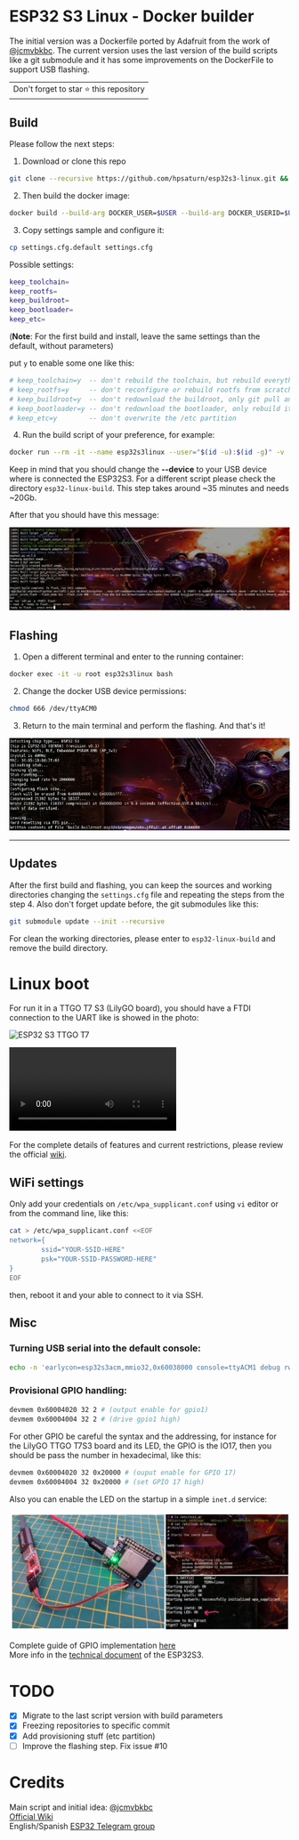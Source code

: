 
# ESP32 S3 Linux - Docker builder

The initial version was a Dockerfile ported by Adafruit from the work of [@jcmvbkbc](http://wiki.osll.ru/doku.php/etc:users:jcmvbkbc:linux-xtensa:esp32s3). The current version uses the last version of the build scripts like a git submodule and it has some improvements on the DockerFile to support USB flashing.

<table>
	<tr>
		<td>
			Don't forget to star ⭐ this repository
		</td>
	</tr>
</table>

## Build

Please follow the next steps:

1. Download or clone this repo

```bash
git clone --recursive https://github.com/hpsaturn/esp32s3-linux.git && cd esp32s3-linux
```

2. Then build the docker image:

```bash
docker build --build-arg DOCKER_USER=$USER --build-arg DOCKER_USERID=$UID -t esp32linuxbase .
```

3. Copy settings sample and configure it:

```bash
cp settings.cfg.default settings.cfg
```

Possible settings:

```bash
keep_toolchain=
keep_rootfs=
keep_buildroot=
keep_bootloader=
keep_etc=
```

(**Note**: For the first build and install, leave the same settings than the default, without parameters)

put `y` to enable some one like this:

```bash
# keep_toolchain=y	-- don't rebuild the toolchain, but rebuild everything else
# keep_rootfs=y		-- don't reconfigure or rebuild rootfs from scratch. Would still apply overlay changes
# keep_buildroot=y	-- don't redownload the buildroot, only git pull any updates into it
# keep_bootloader=y	-- don't redownload the bootloader, only rebuild it
# keep_etc=y		-- don't overwrite the /etc partition
``` 

4. Run the build script of your preference, for example:

```bash
docker run --rm -it --name esp32s3linux --user="$(id -u):$(id -g)" -v ./esp32-linux-build:/app --env-file settings.cfg --device=/dev/ttyACM0 esp32linuxbase ./rebuild-esp32s3-linux-wifi.sh
```

Keep in mind that you should change the **--device** to your USB device where is connected the ESP32S3. For a different script please check the directory `esp32-linux-build`. This step takes around ~35 minutes and needs ~20Gb.

After that you should have this message:

![ESP32S3 Linux finish build](screenshots/docker_build_before_flash.jpg)

## Flashing

1. Open a different terminal and enter to the running container:

```bash
docker exec -it -u root esp32s3linux bash
```

2. Change the docker USB device permissions:

```bash
chmod 666 /dev/ttyACM0 
```

3. Return to the main terminal and perform the flashing. And that's it!

![ESP32S3 Linux final flashing](screenshots/docker_flashing.jpg)

---

## Updates

After the first build and flashing, you can keep the sources and working directories changing the `settings.cfg` file and repeating the steps from the step 4. Also don't forget update before, the git submodules like this:

```bash
git submodule update --init --recursive
```

For clean the working directories, please enter to `esp32-linux-build` and remove the build directory.

# Linux boot

For run it in a TTGO T7 S3 (LilyGO board), you should have a FTDI connection to the UART like is showed in the photo:

![ESP32 S3 TTGO T7](https://user-images.githubusercontent.com/423856/249864617-08cf71ac-8773-4c3b-b5a3-d8912b5b9c05.jpg)  

<video src="https://user-images.githubusercontent.com/423856/249861308-74ca4fc8-d0ab-4cc3-9166-cf66c65c70d8.mp4" controls="controls" style="max-width: 730px;">
</video>

For the complete details of features and current restrictions, please review the official [wiki](http://wiki.osll.ru/doku.php/etc:users:jcmvbkbc:linux-xtensa:esp32s3).

## WiFi settings

Only add your credentials on `/etc/wpa_supplicant.conf` using `vi` editor or from the command line, like this:

```bash
cat > /etc/wpa_supplicant.conf <<EOF
network={
        ssid="YOUR-SSID-HERE"
        psk="YOUR-SSID-PASSWORD-HERE"
}
EOF
```

then, reboot it and your able to connect to it via SSH.

## Misc

### Turning USB serial into the default console:

```bash
echo -n 'earlycon=esp32s3acm,mmio32,0x60038000 console=ttyACM1 debug rw root=mtd:rootfs no_hash_pointers' > /etc/cmdline
```

### Provisional GPIO handling:

```bash
devmem 0x60004020 32 2 # (output enable for gpio1)
devmem 0x60004004 32 2 # (drive gpio1 high)
```

For other GPIO be careful the syntax and the addressing, for instance for the LilyGO TTGO T7S3 board and its LED, the GPIO is the IO17, then you should be pass the number in hexadecimal, like this:

```bash
devmem 0x60004020 32 0x20000 # (ouput enable for GPIO 17)
devmem 0x60004004 32 0x20000 # (set GPIO 17 high)
```

Also you can enable the LED on the startup in a simple `inet.d` service:

![GPIO working via devmem](screenshots/gpio_via_devmem.jpg)

Complete guide of GPIO implementation [here](http://wiki.osll.ru/doku.php/etc:users:jcmvbkbc:linux-xtensa:esp32s3:gpio)  
More info in the [technical document](https://www.espressif.com/sites/default/files/documentation/esp32-s3_technical_reference_manual_en.pdf) of the ESP32S3.

# TODO

- [x] Migrate to the last script version with build parameters
- [x] Freezing repositories to specific commit
- [x] Add provisioning stuff (etc partition)
- [ ] Improve the flashing step. Fix issue #10

# Credits

Main script and initial idea: [@jcmvbkbc](https://gist.github.com/jcmvbkbc/316e6da728021c8ff670a24e674a35e6)  
[Official Wiki](http://wiki.osll.ru/doku.php/etc:users:jcmvbkbc:linux-xtensa:esp32s3)  
English/Spanish [ESP32 Telegram group](https://t.me/esp_es)
